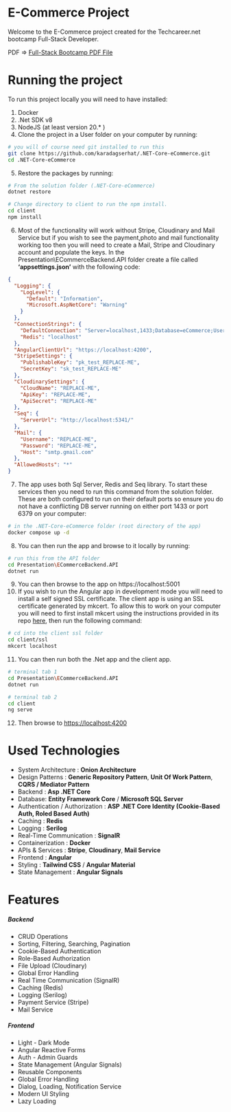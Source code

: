 # E-Commerce Project

Welcome to the E-Commerce project created for the Techcareer.net bootcamp Full-Stack Developer.

PDF => [Full-Stack Bootcamp PDF File](https://github.com/karadagserhat/.NET-Core-eCommerce/blob/main/net-core-bootcamp.pdf)

# Running the project

To run this project locally you will need to have installed:

1. Docker
2. .Net SDK v8
3. NodeJS (at least version 20.\* )
4. Clone the project in a User folder on your computer by running:

```bash
# you will of course need git installed to run this
git clone https://github.com/karadagserhat/.NET-Core-eCommerce.git
cd .NET-Core-eCommerce
```

5. Restore the packages by running:

```bash
# From the solution folder (.NET-Core-eCommerce)
dotnet restore

# Change directory to client to run the npm install.
cd client
npm install
```

6. Most of the functionality will work without Stripe, Cloudinary and Mail Service but if you wish to see the payment,photo and mail functionality working too then you will need to create a Mail, Stripe and Cloudinary account and populate the keys. In the Presentation\ECommerceBackend.API folder create a file called **‘appsettings.json’** with the following code:

```json
{
  "Logging": {
    "LogLevel": {
      "Default": "Information",
      "Microsoft.AspNetCore": "Warning"
    }
  },
  "ConnectionStrings": {
    "DefaultConnection": "Server=localhost,1433;Database=eCommerce;User Id=SA;Password=Password@1;TrustServerCertificate=True",
    "Redis": "localhost"
  },
  "AngularClientUrl": "https://localhost:4200",
  "StripeSettings": {
    "PublishableKey": "pk_test_REPLACE-ME",
    "SecretKey": "sk_test_REPLACE-ME"
  },
  "CloudinarySettings": {
    "CloudName": "REPLACE-ME",
    "ApiKey": "REPLACE-ME",
    "ApiSecret": "REPLACE-ME"
  },
  "Seq": {
    "ServerUrl": "http://localhost:5341/"
  },
  "Mail": {
    "Username": "REPLACE-ME",
    "Password": "REPLACE-ME",
    "Host": "smtp.gmail.com"
  },
  "AllowedHosts": "*"
}
```

7. The app uses both Sql Server, Redis and Seq library. To start these services then you need to run this command from the solution folder. These are both configured to run on their default ports so ensure you do not have a conflicting DB server running on either port 1433 or port 6379 on your computer:

```bash
# in the .NET-Core-eCommerce folder (root directory of the app)
docker compose up -d
```

8. You can then run the app and browse to it locally by running:

```bash
# run this from the API folder
cd Presentation\ECommerceBackend.API
dotnet run
```

9. You can then browse to the app on https://localhost:5001
10. If you wish to run the Angular app in development mode you will need to install a self signed SSL certificate. The client app is using an SSL certificate generated by mkcert. To allow this to work on your computer you will need to first install mkcert using the instructions provided in its repo [here](https://github.com/FiloSottile/mkcert), then run the following command:

```bash
# cd into the client ssl folder
cd client/ssl
mkcert localhost
```

11. You can then run both the .Net app and the client app.

```bash
# terminal tab 1
cd Presentation\ECommerceBackend.API
dotnet run

# terminal tab 2
cd client
ng serve
```

12. Then browse to [https://localhost:4200](https://localhost:4200)

# Used Technologies

- System Architecture : **Onion Architecture**
- Design Patterns : **Generic Repository Pattern**, **Unit Of Work Pattern**, **CQRS / Mediator Pattern**
- Backend : **Asp .NET Core**
- Database: **Entity Framework Core** / **Microsoft SQL Server**
- Authentication / Authorization : **ASP .NET Core Identity (Cookie-Based Auth, Roled Based Auth)**
- Caching : **Redis**
- Logging : **Serilog**
- Real-Time Communication : **SignalR**
- Containerization : **Docker**
- APIs & Services : **Stripe**, **Cloudinary**, **Mail Service**
- Frontend : **Angular**
- Styling : **Tailwind CSS** / **Angular Material**
- State Management : **Angular Signals**

# Features

##### Backend

- CRUD Operations
- Sorting, Filtering, Searching, Pagination
- Cookie-Based Authentication
- Role-Based Authorization
- File Upload (Cloudinary)
- Global Error Handling
- Real Time Communication (SignalR)
- Caching (Redis)
- Logging (Serilog)
- Payment Service (Stripe)
- Mail Service

##### Frontend

- Light - Dark Mode
- Angular Reactive Forms
- Auth - Admin Guards
- State Management (Angular Signals)
- Reusable Components
- Global Error Handling
- Dialog, Loading, Notification Service
- Modern UI Styling
- Lazy Loading
